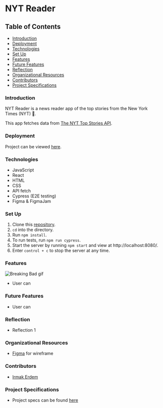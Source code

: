 # NYT Reader

## Table of Contents
- [Introduction](#introduction)
- [Deployment](#deployment)
- [Technologies](#technologies)
- [Set Up](#set-up)
- [Features](#features)
- [Future Features](#future-features)
- [Reflection](#reflection)
- [Organizational Resources](#organizational-resources)
- [Contributors](#contributors)
- [Project Specifications](#project-specifications)

### Introduction
NYT Reader is a news reader app of the top stories from the New York Times (NYT) 📰.

This app fetches data from [The NYT Top Stories API](https://developer.nytimes.com/docs/top-stories-product/1/overview).

### Deployment
Project can be viewed [here]().

### Technologies
- JavaScript
- React 
- HTML
- CSS
- API fetch
- Cypress (E2E testing)
- Figma & FigmaJam

### Set Up
1. Clone this [repository](https://github.com/irmakerdem/nyt_reader).
2. `cd` into the directory.
3. Run `npm install`.
4. To run tests, run `npm run cypress`.
5. Start the server by running `npm start` and view at http://localhost:8080/.
6. Enter `control + c` to stop the server at any time.

### Features
![Breaking Bad gif](https://media.giphy.com/media/tFRq2uoB0glJ4XpTPd/giphy-downsized-large.gif)

- User can 

### Future Features
- User can 

### Reflection
- Reflection 1

### Organizational Resources
- [Figma](https://www.figma.com/file/uGW24Re7pa9mSMlTnkpDGR/Breaking-Bad?node-id=0%3A1) for wireframe

### Contributors
- [Irmak Erdem](https://www.linkedin.com/in/irmakerdem/)

### Project Specifications
- Project specs can be found [here](https://mod4.turing.edu/projects/take_home/take_home_fe)
